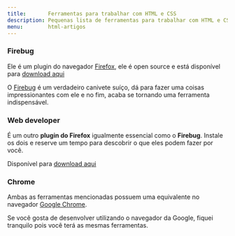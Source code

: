 ```yaml
---
title:       Ferramentas para trabalhar com HTML e CSS
description: Pequenas lista de ferramentas para trabalhar com HTML e CSS
menu:        html-artigos
---
```


### Firebug

Ele é um plugin do navegador [Firefox](https://www.mozilla.org/pt-BR/firefox/new/ "link-externo"), ele é open source e 
está disponível para [download aqui](https://addons.mozilla.org/pt-br/firefox/addon/firebug "link-externo")

O [Firebug](https://getfirebug.com/ "link-externo") é um verdadeiro canivete suíço, dá para fazer uma coisas impressionantes
com ele e no fim, acaba se tornando uma ferramenta indispensável.


### Web developer

É um outro __plugin do Firefox__ igualmente essencial como o __Firebug__. Instale os dois e reserve um tempo para descobrir 
o que eles podem fazer por você.

Disponível para [download aqui](https://addons.mozilla.org/pt-br/firefox/addon/web-developer/ "link-externo")


### Chrome

Ambas as ferramentas mencionadas possuem uma equivalente no navegador [Google Chrome](https://www.google.com/chrome/ "link-externo").

Se você gosta de desenvolver utilizando o navegador da Google, fiquei tranquilo pois você terá as mesmas ferramentas.